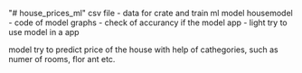 "# house_prices_ml" 
csv file - data for crate and train ml model
housemodel - code of model 
graphs - check of accurancy if the model
app - light try to use model in a app

model try to predict price of the house with help of cathegories, such as numer of rooms, flor ant etc.
